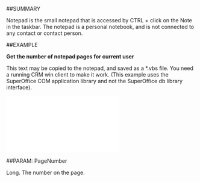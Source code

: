 

##SUMMARY


Notepad is the small notepad that is accessed by CTRL + click on the Note in the taskbar. The notepad is a personal notebook, and is not connected to any contact or contact person.



##EXAMPLE

**Get the number of notepad pages for current user**

This text may be copied to the notepad, and saved as a *.vbs file. You need a running CRM win client to make it work. (This example uses the SuperOffice COM application library and not the SuperOffice db library interface).

![](../../Examples/vbs/Database.NotepadPage.vbs.txt)







##PARAM: PageNumber

Long. The number on the page.



